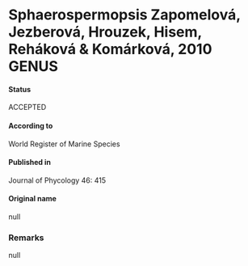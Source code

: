 # Sphaerospermopsis Zapomelová, Jezberová, Hrouzek, Hisem, Reháková & Komárková, 2010 GENUS

#### Status
ACCEPTED

#### According to
World Register of Marine Species

#### Published in
Journal of Phycology 46: 415

#### Original name
null

### Remarks
null